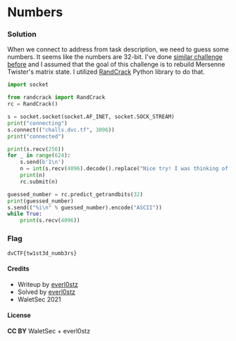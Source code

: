 # Numbers

### Solution

When we connect to address from task description, we need to guess some numbers.
It seems like the numbers are 32-bit.
I've done [similar challenge before](https://waletsec.github.io/posts/2020-11-24-PRNG-Task-NACTF.html) and I assumed that the goal of this challenge is to rebuild Mersenne Twister's matrix state.
I utilized [RandCrack](https://pypi.org/project/randcrack/) Python library to do that.

```python
import socket

from randcrack import RandCrack
rc = RandCrack()

s = socket.socket(socket.AF_INET, socket.SOCK_STREAM)
print("connecting")
s.connect(("challs.dvc.tf", 3096))
print("connected")

print(s.recv(256))
for _ in range(624):
    s.send(b'1\n')
    n = int(s.recv(4096).decode().replace("Nice try! I was thinking of ", "").split("\n")[0])
    print(n)
    rc.submit(n)

guessed_number = rc.predict_getrandbits(32)
print(guessed_number)
s.send(("%i\n" % guessed_number).encode("ASCII"))
while True:
    print(s.recv(4096))
```
### Flag

`dvCTF{tw1st3d_numb3rs}`

#### Credits

- Writeup by [everl0stz](https://ctftime.org/user/85858)
- Solved by [everl0stz](https://ctftime.org/user/85858)
- WaletSec 2021

#### License

**CC BY** WaletSec + everl0stz
